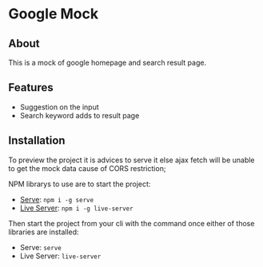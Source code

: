# Google Mock

## About
This is a mock of google homepage and search result page.

## Features
- Suggestion on the input
- Search keyword adds to result page


## Installation
To preview the project it is advices to serve it else ajax fetch will be unable to get the mock data cause of CORS restriction;

NPM librarys to use are to start the project:
- [Serve](https://www.npmjs.com/package/serve): `npm i -g serve`
- [Live Server](https://www.npmjs.com/package/live-server): `npm i -g live-server`


Then start the project from your cli with the command once either of those libraries are installed:
- Serve: `serve`
- Live Server: `live-server`
